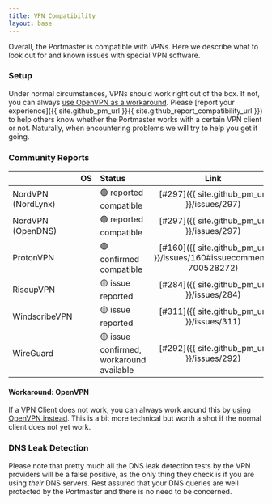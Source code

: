 ```yaml
---
title: VPN Compatibility
layout: base
---
```


Overall, the Portmaster is compatible with VPNs. Here we describe what to look out for and known issues with special VPN software.

### Setup

Under normal circumstances, VPNs should work right out of the box. If not, you can always [use OpenVPN as a workaround](#workaround-openvpn). Please [report your experience]({{ site.github_pm_url }}{{ site.github_report_compatibility_url }}) to help others know whether the Portmaster works with a certain VPN client or not. Naturally, when encountering problems we will try to help you get it going.

### Community Reports

<!--

## Status Guideline

- 🟢 confirmed compatible                  (confirmed by the Safing team)
- 🟢 reported compatible                   (reported by the community)
- 🟡 issue reported                        (reported by the community)
- 🟡 issue confirmed, workaround available (confirmed by the Safing team)
- 🚫 issue confirmed                       (confirmed by the Safing team)

-->

| | OS | Status | Link |
|:---|:---|:---|:---:|
| NordVPN (NordLynx) | <i class="fab fa-linux"></i> | 🟢 reported compatible | [#297]({{ site.github_pm_url }}/issues/297) |
| NordVPN (OpenDNS) | <i class="fab fa-linux"></i> | 🟢 reported compatible | [#297]({{ site.github_pm_url }}/issues/297) |
| ProtonVPN | <i class="fab fa-windows"></i> | 🟢 confirmed compatible | [#160]({{ site.github_pm_url }}/issues/160#issuecomment-700528272) |
| RiseupVPN | <i class="fab fa-linux"></i>| 🟡 issue reported | [#284]({{ site.github_pm_url }}/issues/284) |
| WindscribeVPN | <i class="fab fa-windows"></i>| 🟡 issue reported | [#311]({{ site.github_pm_url }}/issues/311) |
| WireGuard | <i class="fab fa-linux"></i>| 🟡 issue confirmed, workaround available | [#292]({{ site.github_pm_url }}/issues/292) |

#### Workaround: OpenVPN

If a VPN Client does not work, you can always work around this by [using OpenVPN instead](https://openvpn.net/community-resources/how-to/). This is a bit more technical but worth a shot if the normal client does not yet work.

### DNS Leak Detection

Please note that pretty much all the DNS leak detection tests by the VPN providers will be a false positive, as the only thing they check is if you are using _their_ DNS servers. Rest assured that your DNS queries are well protected by the Portmaster and there is no need to be concerned.
